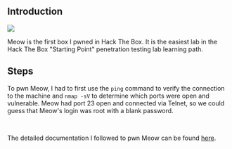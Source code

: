## Introduction
<img src="https://i.imgur.com/Z2OyMPq.png">
<br>

Meow is the first box I pwned in Hack The Box. It is the easiest lab in the Hack The Box "Starting Point" penetration testing lab learning path. 
## Steps
To pwn Meow, I had to first use the `ping` command to verify the connection to the machine and `nmap -sV` to determine which ports were open and vulnerable.
Meow had port 23 open and connected via Telnet, so we could guess that Meow's login was root with a blank password.

<br>


The detailed documentation I followed to pwn Meow can be found [here](https://app.hackthebox.com/starting-point).
